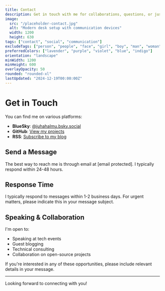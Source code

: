 ```yaml
---
title: Contact
description: Get in touch with me for collaborations, questions, or just to say hello
image:
  src: "/placeholder-contact.jpg"
  alt: "Modern desk setup with communication devices"
  width: 1200
  height: 630
tags: ["contact", "social", "communication"]
excludeTags: ["person", "people", "face", "girl", "boy", "man", "woman", "animal", "city", "building", "urban"]
preferredColors: ["lavender", "purple", "violet", "blue", "indigo"]
orientation: "landscape"
minWidth: 1200
minHeight: 600
overlayOpacity: 50
rounded: "rounded-xl"
lastUpdated: "2024-12-19T00:00:00Z"
---
```


# Get in Touch

You can find me on various platforms:

- **BlueSky**: [@juhahalmu.bsky.social](https://bsky.app)
- **GitHub**: [View my projects](https://github.com)
- **RSS**: [Subscribe to my blog](/rss.xml)

## Send a Message

The best way to reach me is through email at [email protected]. I typically respond within 24-48 hours.

## Response Time

I typically respond to messages within 1-2 business days. For urgent matters, please indicate this in your message subject.

## Speaking & Collaboration

I'm open to:
- Speaking at tech events
- Guest blogging
- Technical consulting
- Collaboration on open-source projects

If you're interested in any of these opportunities, please include relevant details in your message.

---

Looking forward to connecting with you!
